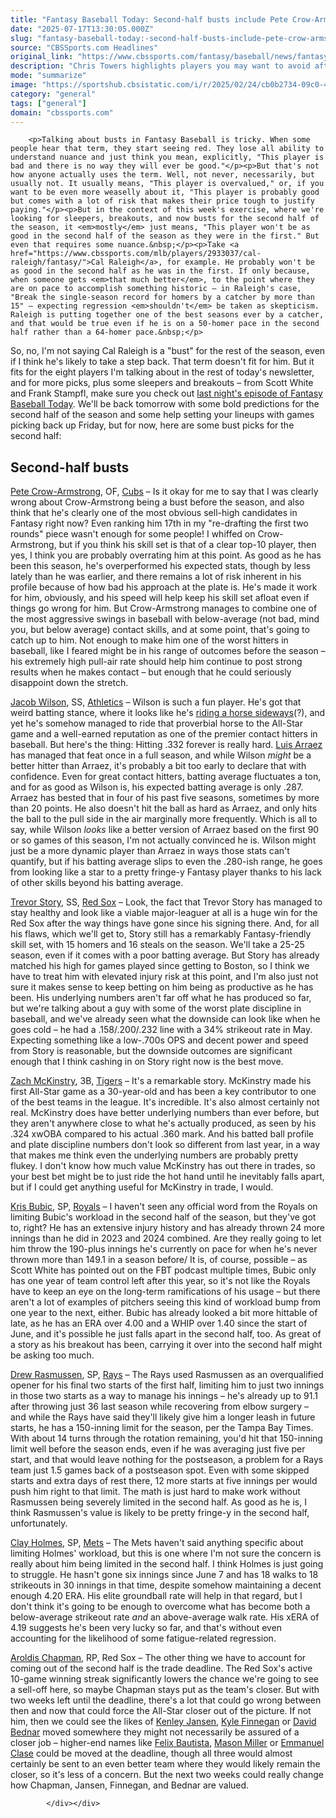```yaml
---
title: "Fantasy Baseball Today: Second-half busts include Pete Crow-Armstrong, Jacob Wilson, and more"
date: "2025-07-17T13:30:05.000Z"
slug: "fantasy-baseball-today:-second-half-busts-include-pete-crow-armstrong-jacob-wilson-and-more"
source: "CBSSports.com Headlines"
original_link: "https://www.cbssports.com/fantasy/baseball/news/fantasy-baseball-today-second-half-busts-include-pete-crow-armstrong-jacob-wilson-and-more/"
description: "Chris Towers highlights players you may want to avoid after the break"
mode: "summarize"
image: "https://sportshub.cbsistatic.com/i/r/2025/02/24/cb0b2734-09c0-4ad4-8cf7-d51f51460173/thumbnail/1200x675/aba194889ae270182e3c88ce537767c4/pete-crow-armstrong.jpg"
category: "general"
tags: ["general"]
domain: "cbssports.com"
---
```

<div id="readability-page-1" class="page"><div>
        
        
                            
                
        <p>Talking about busts in Fantasy Baseball is tricky. When some people hear that term, they start seeing red. They lose all ability to understand nuance and just think you mean, explicitly, "This player is bad and there is no way they will ever be good."</p><p>But that's not how anyone actually uses the term. Well, not never, necessarily, but usually not. It usually means, "This player is overvalued," or, if you want to be even more weaselly about it, "This player is probably good but comes with a lot of risk that makes their price tough to justify paying."</p><p>But in the context of this week's exercise, where we're looking for sleepers, breakouts, and now busts for the second half of the season, it <em>mostly</em> just means, "This player won't be as good in the second half of the season as they were in the first." But even that requires some nuance.&nbsp;</p><p>Take <a href="https://www.cbssports.com/mlb/players/2933037/cal-raleigh/fantasy/">Cal Raleigh</a>, for example. He probably won't be as good in the second half as he was in the first. If only because, when someone gets <em>that much better</em>, to the point where they are on pace to accomplish something historic – in Raleigh's case, "Break the single-season record for homers by a catcher by more than 15" – expecting regression <em>shouldn't</em> be taken as skepticism. Raleigh is putting together one of the best seasons ever by a catcher, and that would be true even if he is on a 50-homer pace in the second half rather than a 64-homer pace.&nbsp;</p>
        

<p>So, no, I'm not saying Cal Raleigh is a "bust" for the rest of the season, even if I think he's likely to take a step back. That term doesn't fit for him. But it fits for the eight players I'm talking about in the rest of today's newsletter, and for more picks, plus some sleepers and breakouts – from Scott White and Frank Stampfl, make sure you check out <a href="https://www.youtube.com/watch?v=uuEaFspMOM0&amp;ab_channel=FantasyBaseballToday">last night's episode of Fantasy Baseball Today</a>. We'll be back tomorrow with some bold predictions for the second half of the season and some help setting your lineups with games picking back up Friday, but for now, here are some bust picks for the second half:&nbsp;</p><h2>Second-half busts</h2><p><a href="https://www.cbssports.com/mlb/players/26615365/pete-crow-armstrong/fantasy/">Pete Crow-Armstrong</a>, OF, <a href="https://www.cbssports.com/mlb/teams/CHC/chicago-cubs/">Cubs</a> – Is it okay for me to say that I was clearly wrong about Crow-Armstrong being a bust before the season, and also think that he's clearly one of the most obvious sell-high candidates in Fantasy right now? Even ranking him 17th in my "re-drafting the first two rounds" piece wasn't enough for some people! I whiffed on Crow-Armstrong, but if you think his skill set is that of a clear top-10 player, then yes, I think you are probably overrating him at this point. As good as he has been this season, he's overperformed his expected stats, though by less lately than he was earlier, and there remains a lot of risk inherent in his profile because of how bad his approach at the plate is. He's made it work for him, obviously, and his speed will help keep his skill set afloat even if things go wrong for him. But Crow-Armstrong manages to combine one of the most aggressive swings in baseball with below-average (not bad, mind you, but below average) contact skills, and at some point, that's going to catch up to him. Not enough to make him one of the worst hitters in baseball, like I feared might be in his range of outcomes before the season – his extremely high pull-air rate should help him continue to post strong results when he makes contact – but enough that he could seriously disappoint down the stretch.&nbsp;</p><p><a href="https://www.cbssports.com/mlb/players/2167332/jacob-wilson/fantasy/">Jacob Wilson</a>, SS, <a href="https://www.cbssports.com/mlb/teams/ATH/athletics/">Athletics</a> – Wilson is such a fun player. He's got that weird batting stance, where it looks like he's <a href="https://blogs.fangraphs.com/jacob-wilson-is-an-unbalanced-load/" rel="nofollow">riding a horse sideways</a>(?), and yet he's somehow managed to ride that proverbial horse to the All-Star game and a well-earned reputation as one of the premier contact hitters in baseball. But here's the thing: Hitting .332 forever is really hard. <a href="https://www.cbssports.com/mlb/players/2821318/luis-arraez/fantasy/">Luis Arraez</a> has managed that feat once in a full season, and while Wilson <em>might</em> be a better hitter than Arraez, it's probably a bit too early to declare that with confidence. Even for great contact hitters, batting average fluctuates a ton, and for as good as Wilson is, his expected batting average is only .287. Arraez has bested that in four of his past five seasons, sometimes by more than 20 points. He also doesn't hit the ball as hard as Arraez, and only hits the ball to the pull side in the air marginally more frequently. Which is all to say, while Wilson <em>looks</em> like a better version of Arraez based on the first 90 or so games of this season, I'm not actually convinced he is. Wilson might just be a more dynamic player than Arraez in ways those stats can't quantify, but if his batting average slips to even the .280-ish range, he goes from looking like a star to a pretty fringe-y Fantasy player thanks to his lack of other skills beyond his batting average.&nbsp;</p>
        

<p><a href="https://www.cbssports.com/mlb/players/1945488/trevor-story/fantasy/">Trevor Story</a>, SS, <a href="https://www.cbssports.com/mlb/teams/BOS/boston-red-sox/">Red Sox</a> – Look, the fact that Trevor Story has managed to stay healthy and look like a viable major-leaguer at all is a huge win for the Red Sox after the way things have gone since his signing there. And, for all his flaws, which we'll get to, Story still has a remarkably Fantasy-friendly skill set, with 15 homers and 16 steals on the season. We'll take a 25-25 season, even if it comes with a poor batting average. But Story has already matched his high for games played since getting to Boston, so I think we have to treat him with elevated injury risk at this point, and I'm also just not sure it makes sense to keep betting on him being as productive as he has been. His underlying numbers aren't far off what he has produced so far, but we're talking about a guy with some of the worst plate discipline in baseball, and we've already seen what the downside can look like when he goes cold – he had a .158/.200/.232 line with a 34% strikeout rate in May. Expecting something like a low-.700s OPS and decent power and speed from Story is reasonable, but the downside outcomes are significant enough that I think cashing in on Story right now is the best move.&nbsp;</p><p><a href="https://www.cbssports.com/mlb/players/2794938/zach-mckinstry/fantasy/">Zach McKinstry</a>, 3B, <a href="https://www.cbssports.com/mlb/teams/DET/detroit-tigers/">Tigers</a> – It's a remarkable story. McKinstry made his first All-Star game as a 30-year-old and has been a key contributor to one of the best teams in the league. It's incredible. It's also almost certainly not real. McKinstry does have better underlying numbers than ever before, but they aren't anywhere close to what he's actually produced, as seen by his .324 xwOBA compared to his actual .360 mark. And his batted ball profile and plate discipline numbers don't look so different from last year, in a way that makes me think even the underlying numbers are probably pretty flukey. I don't know how much value McKinstry has out there in trades, so your best bet might be to just ride the hot hand until he inevitably falls apart, but if I could get anything useful for McKinstry in trade, I would.&nbsp;</p><p><a href="https://www.cbssports.com/mlb/players/2931905/kris-bubic/fantasy/">Kris Bubic</a>, SP, <a href="https://www.cbssports.com/mlb/teams/KC/kansas-city-royals/">Royals</a> – I haven't seen any official word from the Royals on limiting Bubic's workload in the second half of the season, but they've got to, right? He has an extensive injury history and has already thrown 24 more innings than he did in 2023 and 2024 combined. Are they really going to let him throw the 190-plus innings he's currently on pace for when he's never thrown more than 149.1 in a season before/ It is, of course, possible – as Scott White has pointed out on the FBT podcast multiple times, Bubic only has one year of team control left after this year, so it's not like the Royals have to keep an eye on the long-term ramifications of his usage – but there aren't a lot of examples of pitchers seeing this kind of workload bump from one year to the next, either. Bubic has already looked a bit more hittable of late, as he has an ERA over 4.00 and a WHIP over 1.40 since the start of June, and it's possible he just falls apart in the second half, too. As great of a story as his breakout has been, carrying it over into the second half might be asking too much.&nbsp;</p>
        

<p><a href="https://www.cbssports.com/mlb/players/2837374/drew-rasmussen/fantasy/">Drew Rasmussen</a>, SP, <a href="https://www.cbssports.com/mlb/teams/TB/tampa-bay-rays/">Rays</a> – The Rays used Rasmussen as an overqualified opener for his final two starts of the first half, limiting him to just two innings in those two starts as a way to manage his innings – he's already up to 91.1 after throwing just 36 last season while recovering from elbow surgery – and while the Rays have said they'll likely give him a longer leash in future starts, he has a 150-inning limit for the season, per the Tampa Bay Times. With about 14 turns through the rotation remaining, you'd hit that 150-inning limit well before the season ends, even if he was averaging just five per start, and that would leave nothing for the postseason, a problem for a Rays team just 1.5 games back of a postseason spot. Even with some skipped starts and extra days of rest there, 12 more starts at five innings per would push him right to that limit. The math is just hard to make work without Rasmussen being severely limited in the second half. As good as he is, I think Rasmussen's value is likely to be pretty fringe-y in the second half, unfortunately.&nbsp;</p><p><a href="https://www.cbssports.com/mlb/players/2044540/clay-holmes/fantasy/">Clay Holmes</a>, SP, <a href="https://www.cbssports.com/mlb/teams/NYM/new-york-mets/">Mets</a> – The Mets haven't said anything specific about limiting Holmes' workload, but this is one where I'm not sure the concern is really about him being limited in the second half. I think Holmes is just going to struggle. He hasn't gone six innings since June 7 and has 18 walks to 18 strikeouts in 30 innings in that time, despite somehow maintaining a decent enough 4.20 ERA. His elite groundball rate will help in that regard, but I don't think it's going to be enough to overcome what has become both a below-average strikeout rate <em>and</em> an above-average walk rate. His xERA of 4.19 suggests he's been very lucky so far, and that's without even accounting for the likelihood of some fatigue-related regression.&nbsp;</p><p><a href="https://www.cbssports.com/mlb/players/1717646/aroldis-chapman/fantasy/">Aroldis Chapman</a>, RP, Red Sox – The other thing we have to account for coming out of the second half is the trade deadline. The Red Sox's active 10-game winning streak significantly lowers the chance we're going to see a sell-off here, so maybe Chapman stays put as the team's closer. But with two weeks left until the deadline, there's a lot that could go wrong between then and now that could force the All-Star closer out of the picture. If not him, then we could see the likes of <a href="https://www.cbssports.com/mlb/players/1208718/kenley-jansen/fantasy/">Kenley Jansen</a>, <a href="https://www.cbssports.com/mlb/players/2739972/kyle-finnegan/fantasy/">Kyle Finnegan</a> or <a href="https://www.cbssports.com/mlb/players/2821492/david-bednar/fantasy/">David Bednar</a> moved somewhere they might not necessarily be assured of a closer job – higher-end names like <a href="https://www.cbssports.com/mlb/players/2821464/felix-bautista/fantasy/">Felix Bautista</a>, <a href="https://www.cbssports.com/mlb/players/26911802/mason-miller/fantasy/">Mason Miller</a> or <a href="https://www.cbssports.com/mlb/players/3107591/emmanuel-clase/fantasy/">Emmanuel Clase</a> could be moved at the deadline, though all three would almost certainly be sent to an even better team where they would likely remain the closer, so it's less of a concern. But the next two weeks could really change how Chapman, Jansen, Finnegan, and Bednar are valued.&nbsp;</p>
        




        
            </div></div>